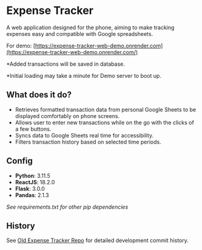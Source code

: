 # Expense Tracker
A web application designed for the phone, aiming to make tracking expenses easy and compatible with Google spreadsheets.

For demo: [https://expense-tracker-web-demo.onrender.com](https://expense-tracker-web-demo.onrender.com/)

*Added transactions will be saved in database.

*Initial loading may take a minute for Demo server to boot up.

## What does it do?
- Retrieves formatted transaction data from personal Google Sheets to be displayed comfortably on phone screens.
- Allows user to enter new transactions while on the go with the clicks of a few buttons.
- Syncs data to Google Sheets real time for accessibility.
- Filters transaction history based on selected time periods.

## Config
- **Python**: 3.11.5
- **ReactJS**: 18.2.0
- **Flask**: 3.0.0
- **Pandas**: 2.1.3
  
*See requirements.txt for other pip dependencies*

## History
See [Old Expense Tracker Repo](https://github.com/Kevin-Wei-KW/ExpenseTracker) for detailed development commit history.
